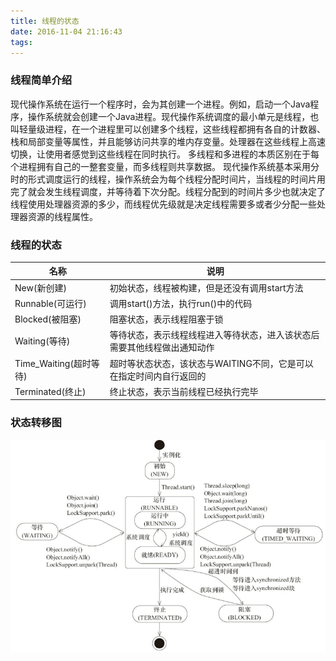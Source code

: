 ```yaml
---
title: 线程的状态
date: 2016-11-04 21:16:43
tags:
---
```


### 线程简单介绍
现代操作系统在运行一个程序时，会为其创建一个进程。例如，启动一个Java程序，操作系统就会创建一个Java进程。现代操作系统调度的最小单元是线程，也叫轻量级进程，在一个进程里可以创建多个线程，这些线程都拥有各自的计数器、栈和局部变量等属性，并且能够访问共享的堆内存变量。处理器在这些线程上高速切换，让使用者感觉到这些线程在同时执行。
多线程和多进程的本质区别在于每个进程拥有自己的一整套变量，而多线程则共享数据。
现代操作系统基本采用分时的形式调度运行的线程，操作系统会为每个线程分配时间片，当线程的时间片用完了就会发生线程调度，并等待着下次分配。线程分配到的时间片多少也就决定了线程使用处理器资源的多少，而线程优先级就是决定线程需要多或者少分配一些处理器资源的线程属性。
<!-- more -->
### 线程的状态
| 名称                 |  说明                                                                  |
|----------------------|------------------------------------------------------------------------|
|New(新创建)           |初始状态，线程被构建，但是还没有调用start方法                           |
|Runnable(可运行)      |调用start()方法，执行run()中的代码                                      |
|Blocked(被阻塞)       |阻塞状态，表示线程阻塞于锁                                              |
|Waiting(等待)         |等待状态，表示线程线程进入等待状态，进入该状态后需要其他线程做出通知动作|
|Time_Waiting(超时等待)|超时等状态状态，该状态与WAITING不同，它是可以在指定时间内自行返回的     |
|Terminated(终止)      |终止状态，表示当前线程已经执行完毕                                      |

### 状态转移图
![logo](线程的状态/thread_state.png)